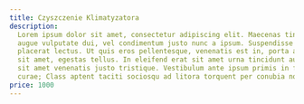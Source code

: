 ```yaml
---
title: Czyszczenie Klimatyzatora
description:
  Lorem ipsum dolor sit amet, consectetur adipiscing elit. Maecenas tincidunt, lacus sit amet ullamcorper feugiat, neque
  augue vulputate dui, vel condimentum justo nunc a ipsum. Suspendisse vel mauris convallis, elementum eros vitae,
  placerat lectus. Ut quis eros pellentesque, venenatis est in, porta arcu. Phasellus quis velit lobortis, molestie orci
  sit amet, egestas tellus. In eleifend erat sit amet urna tincidunt auctor. Donec venenatis mauris ac ante accumsan,
  sit amet venenatis justo tristique. Vestibulum ante ipsum primis in faucibus orci luctus et ultrices posuere cubilia
  curae; Class aptent taciti sociosqu ad litora torquent per conubia nostra.
price: 1000
---
```


